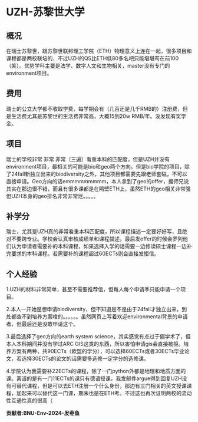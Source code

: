 # UZH-苏黎世大学

## 概况

在瑞士苏黎世，跟苏黎世联邦理工学院（ETH）物理意义上连在一起，很多项目和课程都是两校联培的，不过UZH的QS比ETH低80多名吧只能堪堪苟在前100（笑）。优势学科主要是法学、数字人文和生物相关，master没有专门的environment项目。

## 费用

瑞士的公立大学都不收取学费，每学期会有（几百还是几千RMB的）注册费，但是生活费尤其是苏黎世的生活费非常高，大概15到20w RMB/年。没发现有奖学金。

## 项目

瑞士的学校非常 非常 非常（三遍）看重本科的匹配度，但是UZH并没有environment项目，最相关的可能是bio和geo两个方向。但是bio学院的项目，除了24fall新独立出来的biodiversity之外，其他项目都需要先跟老师套磁，不可以直接申请。Geo方向的话emmmmmmmmm，本人拿到了geo的offer，据师兄说其实在那边很不错，而且有很多课都是在隔壁ETH上，虽然ETH的geo相关非常强但UZH本身的geo排名非常非常烂。。。。。

## 补学分

瑞士，尤其是UZH真的非常看重本科匹配度，所以课程描述一定要好好写，且绝对不要跨专业。学校会认真审核成绩单和课程描述，最后发offer的时候会罗列他们认为申请者需要补的本科课程，如果选择入学的话需要一边修读硕士课程一边补完要求的本科课程。若需要补的课程超过60ECTs则会直接发拒信。

## 个人经验

1.UZH的材料非常简单，甚至不需要推荐信，但每人每个申请季只能申请一个项目。

2.本人一开始是想申请biodiversity，但不知道是不是由于24fall才独立出来，到处都查不到培养方案啥的。。。。。。虽然网页上写着欢迎environmental背景的申请者，但最后还是没敢申请这个。

3.最后选择了geo方向的earth system science，其实感觉有点过于偏学术了，但本人本科期间并没有学过ARC GIS这类的东西，所以害怕申请gis会直接被拒。培养方案有两种，共90ECTs（欧盟的学分），可以选择60ECTs或者30ECTs毕业论文，若选择30ECTs的论文的话需要多选修一定学分的选修课。

4.学院认为我需要补22ECTs的课程，除了一门python外都是地理和地质方面的课。离谱的是有一门11ECTs的课只有德语授课，我发邮件argue得到回复UZH没有可替代课程，但是可以去ETH注册一个什么身份，那边有三门相关的英文授课课程，加起来可以替代这一门课，期末也是在ETH考。不过这也再次证明两校的流动性互通性真的很高（


**贡献者:BNU-Env-2024-发枣鱼**